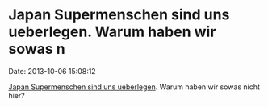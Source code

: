 Japan Supermenschen sind uns ueberlegen. Warum haben wir sowas n
================================================================

Date: 2013-10-06 15:08:12

[Japan Supermenschen sind uns
ueberlegen](https://www.youtube.com/watch?v=bhdqW_lMjjM&list=PL3ADE17D920725288).
Warum haben wir sowas nicht hier?
